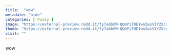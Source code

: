 ```yaml
---
title:  "wow"
metadate: "hide"
categories: [ Pussy ]
image: "https://external-preview.redd.it/fy7a6b6W-QQmPiTOE1wnZwsVIYZXco7oCqcpFg8VCs8.jpg?auto=webp&s=18c2370a8e00ba8c20c39b257e822757dfbfd2c3"
thumb: "https://external-preview.redd.it/fy7a6b6W-QQmPiTOE1wnZwsVIYZXco7oCqcpFg8VCs8.jpg?width=640&crop=smart&auto=webp&s=b54cfccfd8a18c12c4652f1c1b1028408e3683f8"
visit: ""
---
```

wow

